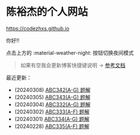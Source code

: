 # 陈裕杰的个人网站

<https://codezhxs.github.io>

你好!!

点击上方的 :material-weather-night: 按钮切换夜间模式

> 如果有空我会更新博客快捷键说明 -> [参考文档](https://squidfunk.github.io/mkdocs-material/setup/setting-up-navigation/#keyboard-shortcuts-mkdocsyml)

最近更新：

- (20240308) [ABC342(A-G) 题解](./algorithm/AtCoder/abc342.md)
- (20240305) [ABC343(A-G) 题解](./algorithm/AtCoder/abc343.md)
- (20240304) [ABC332(A-G) 题解](./algorithm/AtCoder/abc332.md)
- (20240302) [ABC333(A-F) 题解](./algorithm/AtCoder/abc333.md)
- (20240301) [ABC334(A-G) 题解](./algorithm/AtCoder/abc334.md)
- (20240228) [ABC335(A-F) 题解](./algorithm/AtCoder/abc335.md)




